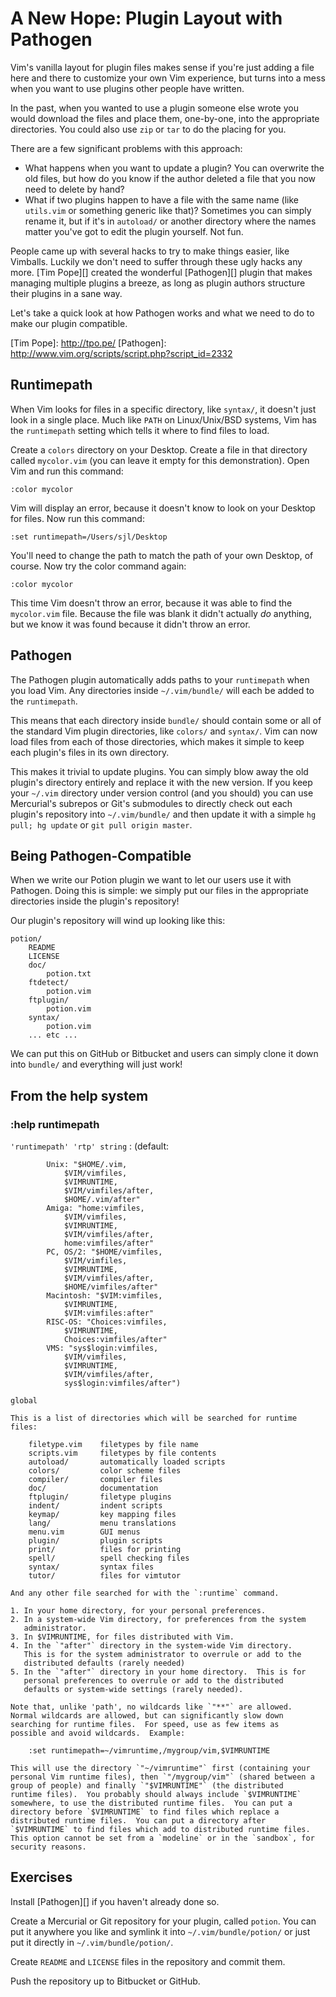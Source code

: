 A New Hope: Plugin Layout with Pathogen
=======================================

Vim's vanilla layout for plugin files makes sense if you're just adding
a file here and there to customize your own Vim experience, but turns
into a mess when you want to use plugins other people have written.

In the past, when you wanted to use a plugin someone else wrote you
would download the files and place them, one-by-one, into the
appropriate directories.  You could also use `zip` or `tar` to do the
placing for you.

There are a few significant problems with this approach:

* What happens when you want to update a plugin?  You can overwrite the
  old files, but how do you know if the author deleted a file that you
  now need to delete by hand?
* What if two plugins happen to have a file with the same name (like
  `utils.vim` or something generic like that)?  Sometimes you can simply
  rename it, but if it's in `autoload/` or another directory where the
  names matter you've got to edit the plugin yourself.  Not fun.

People came up with several hacks to try to make things easier, like
Vimballs.  Luckily we don't need to suffer through these ugly hacks any
more.  [Tim Pope][] created the wonderful [Pathogen][] plugin that makes
managing multiple plugins a breeze, as long as plugin authors structure
their plugins in a sane way.

Let's take a quick look at how Pathogen works and what we need to do to
make our plugin compatible.

[Tim Pope]: http://tpo.pe/ [Pathogen]:
http://www.vim.org/scripts/script.php?script_id=2332

Runtimepath
-----------

When Vim looks for files in a specific directory, like `syntax/`, it
doesn't just look in a single place.  Much like `PATH` on Linux/Unix/BSD
systems, Vim has the `runtimepath` setting which tells it where to find
files to load.

Create a `colors` directory on your Desktop.  Create a file in that
directory called `mycolor.vim` (you can leave it empty for this
demonstration).  Open Vim and run this command:

    :color mycolor

Vim will display an error, because it doesn't know to look on your
Desktop for files.  Now run this command:

    :set runtimepath=/Users/sjl/Desktop

You'll need to change the path to match the path of your own Desktop, of
course.  Now try the color command again:

    :color mycolor

This time Vim doesn't throw an error, because it was able to find the
`mycolor.vim` file.  Because the file was blank it didn't actually *do*
anything, but we know it was found because it didn't throw an error.

Pathogen
--------

The Pathogen plugin automatically adds paths to your `runtimepath` when
you load Vim.  Any directories inside `~/.vim/bundle/` will each be
added to the `runtimepath`.

This means that each directory inside `bundle/` should contain some or
all of the standard Vim plugin directories, like `colors/` and
`syntax/`.  Vim can now load files from each of those directories, which
makes it simple to keep each plugin's files in its own directory.

This makes it trivial to update plugins.  You can simply blow away the
old plugin's directory entirely and replace it with the new version.  If
you keep your `~/.vim` directory under version control (and you should)
you can use Mercurial's subrepos or Git's submodules to directly check
out each plugin's repository into `~/.vim/bundle/` and then update it
with a simple `hg pull; hg update` or `git pull origin master`.

Being Pathogen-Compatible
-------------------------

When we write our Potion plugin we want to let our users use it with
Pathogen.  Doing this is simple: we simply put our files in the
appropriate directories inside the plugin's repository!

Our plugin's repository will wind up looking like this:

    potion/
        README
        LICENSE
        doc/
            potion.txt
        ftdetect/
            potion.vim
        ftplugin/
            potion.vim
        syntax/
            potion.vim
        ... etc ...

We can put this on GitHub or Bitbucket and users can simply clone it
down into `bundle/` and everything will just work!

From the help system
--------------------

### :help runtimepath

`'runtimepath' 'rtp' string`
:   (default:

            Unix: "$HOME/.vim,
                $VIM/vimfiles,
                $VIMRUNTIME,
                $VIM/vimfiles/after,
                $HOME/.vim/after"
            Amiga: "home:vimfiles,
                $VIM/vimfiles,
                $VIMRUNTIME,
                $VIM/vimfiles/after,
                home:vimfiles/after"
            PC, OS/2: "$HOME/vimfiles,
                $VIM/vimfiles,
                $VIMRUNTIME,
                $VIM/vimfiles/after,
                $HOME/vimfiles/after"
            Macintosh: "$VIM:vimfiles,
                $VIMRUNTIME,
                $VIM:vimfiles:after"
            RISC-OS: "Choices:vimfiles,
                $VIMRUNTIME,
                Choices:vimfiles/after"
            VMS: "sys$login:vimfiles,
                $VIM/vimfiles,
                $VIMRUNTIME,
                $VIM/vimfiles/after,
                sys$login:vimfiles/after")
    
    global
    
    This is a list of directories which will be searched for runtime
    files:
      
        filetype.vim    filetypes by file name 
        scripts.vim     filetypes by file contents 
        autoload/       automatically loaded scripts 
        colors/         color scheme files 
        compiler/       compiler files 
        doc/            documentation 
        ftplugin/       filetype plugins 
        indent/         indent scripts 
        keymap/         key mapping files 
        lang/           menu translations 
        menu.vim        GUI menus 
        plugin/         plugin scripts 
        print/          files for printing 
        spell/          spell checking files 
        syntax/         syntax files 
        tutor/          files for vimtutor 

    And any other file searched for with the `:runtime` command.

    1. In your home directory, for your personal preferences.
    2. In a system-wide Vim directory, for preferences from the system
       administrator.
    3. In $VIMRUNTIME, for files distributed with Vim.
    4. In the `"after"` directory in the system-wide Vim directory.
       This is for the system administrator to overrule or add to the
       distributed defaults (rarely needed)
    5. In the `"after"` directory in your home directory.  This is for
       personal preferences to overrule or add to the distributed
       defaults or system-wide settings (rarely needed).

    Note that, unlike 'path', no wildcards like `"**"` are allowed.
    Normal wildcards are allowed, but can significantly slow down
    searching for runtime files.  For speed, use as few items as
    possible and avoid wildcards.  Example:

        :set runtimepath=~/vimruntime,/mygroup/vim,$VIMRUNTIME
    
    This will use the directory `"~/vimruntime"` first (containing your
    personal Vim runtime files), then `"/mygroup/vim"` (shared between a
    group of people) and finally `"$VIMRUNTIME"` (the distributed
    runtime files).  You probably should always include `$VIMRUNTIME`
    somewhere, to use the distributed runtime files.  You can put a
    directory before `$VIMRUNTIME` to find files which replace a
    distributed runtime files.  You can put a directory after
    `$VIMRUNTIME` to find files which add to distributed runtime files.
    This option cannot be set from a `modeline` or in the `sandbox`, for
    security reasons.

Exercises
---------

Install [Pathogen][] if you haven't already done so.

Create a Mercurial or Git repository for your plugin, called `potion`.  You can
put it anywhere you like and symlink it into `~/.vim/bundle/potion/` or just put
it directly in `~/.vim/bundle/potion/`.

Create `README` and `LICENSE` files in the repository and commit them.

Push the repository up to Bitbucket or GitHub.
